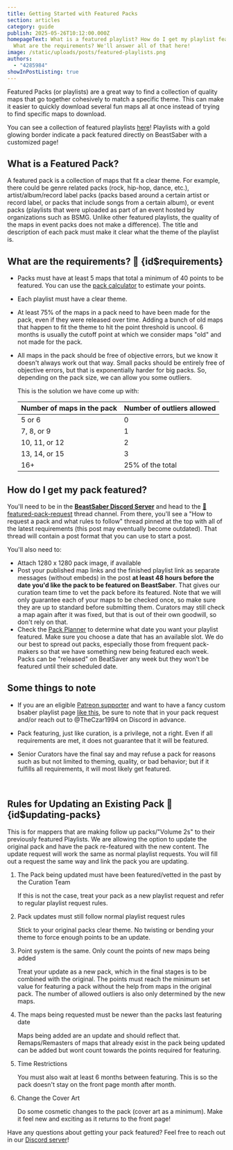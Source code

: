 ```yaml
---
title: Getting Started with Featured Packs
section: articles
category: guide
publish: 2025-05-26T10:12:00.000Z
homepageText: What is a featured playlist? How do I get my playlist featured?
  What are the requirements? We'll answer all of that here!
image: /static/uploads/posts/featured-playlists.png
authors:
  - "4285984"
showInPostListing: true
---
```


Featured Packs (or playlists) are a great way to find a collection of quality maps that go together cohesively to match a specific theme. This can make it easier to quickly download several fun maps all at once instead of trying to find specific maps to download.

You can see a collection of featured playlists [here](/playlists)! Playlists with a gold glowing border indicate a pack featured directly on BeastSaber with a customized page!

## What is a Featured Pack?

A featured pack is a collection of maps that fit a clear theme. For example, there could be genre related packs (rock, hip-hop, dance, etc.), artist/album/record label packs (packs based around a certain artist or record label, or packs that include songs from a certain album), or event packs (playlists that were uploaded as part of an event hosted by organizations such as BSMG. Unlike other featured playlists, the quality of the maps in event packs does not make a difference). The title and description of each pack must make it clear what the theme of the playlist is.

## What are the requirements? <a href="#requirements" style="text-decoration:none;">🔗</a> {id$requirements}

- Packs must have at least 5 maps that total a minimum of 40 points to be featured. You can use the [pack calculator](https://docs.google.com/spreadsheets/d/14DLNfVh5BOFrh1Ja6fuLMAfZKXRlLQ8xFwzSXZe_Zt4/edit?usp=sharing) to estimate your points.

- Each playlist must have a clear theme.

- At least 75% of the maps in a pack need to have been made for the pack, even if they were released over time. Adding a bunch of old maps that happen to fit the theme to hit the point threshold is uncool. 6 months is usually the cutoff point at which we consider maps "old" and not made for the pack.

- All maps in the pack should be free of objective errors, but we know it doesn't always work out that way. Small packs should be entirely free of objective errors, but that is exponentially harder for big packs. So, depending on the pack size, we can allow you some outliers.
  
  This is the solution we have come up with:

  | Number of maps in the pack | Number of outliers allowed |
  | -------------- | -------------- |
  | 5 or 6 | 0 |
  | 7, 8, or 9 | 1 |
  | 10, 11, or 12 | 2 |
  | 13, 14, or 15 | 3 |
  | 16+ | 25% of the total |

## How do I get my pack featured?

You'll need to be in the [**BeastSaber Discord Server**](https://discord.gg/5VaEjFeuny) and head to the [💬 featured-pack-request](https://discord.com/channels/452928402203344908/1054923661267705917) thread channel. From there, you'll see a "How to request a pack and what rules to follow" thread pinned at the top with all of the latest requirements (this post may eventually become outdated). That thread will contain a post format that you can use to start a post.

You'll also need to:
  - Attach 1280 x 1280 pack image, if available
  - Post your published map links and the finished playlist link as separate messages (without embeds) in the post **at least 48 hours before the date you'd like the pack to be featured on BeastSaber**. That gives our curation team time to vet the pack before its featured. Note that we will only guarantee each of your maps to be checked once, so make sure they are up to standard before submitting them. Curators may still check a map again after it was fixed, but that is out of their own goodwill, so don't rely on that.
  - Check the [Pack Planner](https://docs.google.com/spreadsheets/d/1FFjgmFBHBaFO47isEOor7MVqY_l-qfWnUeEZzHuDD90/edit?usp=sharing) to determine what date you want your playlist featured. Make sure you choose a date that has an available slot. We do our best to spread out packs, especially those from frequent pack-makers so that we have something new being featured each week. Packs can be "released" on BeatSaver any week but they won't be featured until their scheduled date.

## Some things to note

- If you are an eligible [Patreon supporter](https://www.patreon.com/BeastSaberNews) and want to have a fancy custom bsaber playlist page [like this](/playlists/eminem-pack), be sure to note that in your pack request and/or reach out to @TheCzar1994 on Discord in advance.

- Pack featuring, just like curation, is a privilege, not a right. Even if all requirements are met, it does not guarantee that it will be featured.

- Senior Curators have the final say and may refuse a pack for reasons such as but not limited to theming, quality, or bad behavior; but if it fulfills all requirements, it will most likely get featured.

<br />

## Rules for Updating an Existing Pack <a href="#updating-packs" style="text-decoration:none;">🔗</a> {id$updating-packs}

This is for mappers that are making follow up packs/"Volume 2s" to their previously featured Playlists. We are allowing the option to update the original pack and have the pack re-featured with the new content. The update request will work the same as normal playlist requests. You will fill out a request the same way and link the pack you are updating.

1. The Pack being updated must have been featured/vetted in the past by the Curation Team
  
    If this is not the case, treat your pack as a new playlist request and refer to regular playlist request rules. 

2. Pack updates must still follow normal playlist request rules

    Stick to your original packs clear theme. No twisting or bending your theme to force enough points to be an update.

3. Point system is the same. Only count the points of new maps being added

    Treat your update as a new pack, which in the final stages is to be combined with the original. The points must reach the minimum set value for featuring a pack without the help from maps in the original pack. The number of allowed outliers is also only determined by the new maps.

4. The maps being requested must be newer than the packs last featuring date

    Maps being added are an update and should reflect that. Remaps/Remasters of maps that already exist in the pack being updated can be added but wont count towards the points required for featuring. 

5. Time Restrictions

    You must also wait at least 6 months between featuring. This is so the pack doesn't stay on the front page month after month. 

6. Change the Cover Art
 
    Do some cosmetic changes to the pack (cover art as a minimum). Make it feel new and exciting as it returns to the front page!

Have any questions about getting your pack featured? Feel free to reach out in our [Discord server](https://discord.gg/5VaEjFeuny)!
